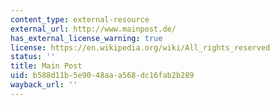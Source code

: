 ```yaml
---
content_type: external-resource
external_url: http://www.mainpost.de/
has_external_license_warning: true
license: https://en.wikipedia.org/wiki/All_rights_reserved
status: ''
title: Main Post
uid: b588d11b-5e90-48aa-a568-dc16fab2b289
wayback_url: ''
---
```

